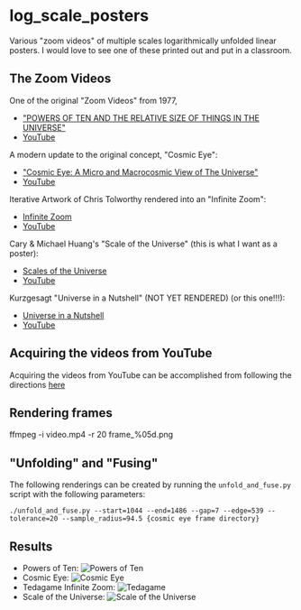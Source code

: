 # log_scale_posters

Various "zoom videos" of multiple scales logarithmically unfolded linear posters. I would love to see one of these printed out and put in a classroom.

## The Zoom Videos

One of the original "Zoom Videos" from 1977,

* ["POWERS OF TEN AND THE RELATIVE SIZE OF THINGS IN THE UNIVERSE"](https://www.eamesoffice.com/the-work/powers-of-ten/)
* [YouTube](https://www.youtube.com/watch?v=0fKBhvDjuy0)

A modern update to the original concept, "Cosmic Eye":

* ["Cosmic Eye: A Micro and Macrocosmic View of The Universe"](https://www.rickhanson.net/cosmic-eye-micro-macrocosmic-view-universe/)
* [YouTube](https://www.youtube.com/watch?v=Kpr-bnJ_K78)

Iterative Artwork of Chris Tolworthy rendered into an "Infinite Zoom":

* [Infinite Zoom](http://www.tedagame.com/zoomvideo/)
* [YouTube](https://www.youtube.com/watch?v=0vnA_KIojLg)

Cary & Michael Huang's "Scale of the Universe" (this is what I want as a poster):

* [Scales of the Universe](https://htwins.net/scale2/)
* [YouTube](https://www.youtube.com/watch?v=6XHa6EDCBzo)

Kurzgesagt "Universe in a Nutshell" (NOT YET RENDERED) (or this one!!!):

* [Universe in a Nutshell](https://shop-us.kurzgesagt.org/products/universe-in-a-nutshell-app)
* [YouTube](https://www.youtube.com/watch?v=PGh8SWjnIEI)

## Acquiring the videos from YouTube

Acquiring the videos from YouTube can be accomplished from following the directions [here](https://www.lifewire.com/convert-youtube-videos-to-mp4-with-vlc-media-player-2438324)

## Rendering frames

ffmpeg -i video.mp4 -r 20 frame_%05d.png

## "Unfolding" and "Fusing"

The following renderings can be created by running the `unfold_and_fuse.py` script with the following parameters:

`./unfold_and_fuse.py --start=1044 --end=1486 --gap=7 --edge=539 --tolerance=20 --sample_radius=94.5 {cosmic eye frame directory}`

## Results

* Powers of Ten:
![Powers of Ten](./result_imgs/PowersOfTen.png)
* Cosmic Eye:
![Cosmic Eye](./result_imgs/CosmicEye.png)
* Tedagame Infinite Zoom:
![Tedagame](./result_imgs/TedAGame.Infinite.Zoom.png)
* Scale of the Universe:
![Scale of the Universe](./result_imgs/ScaleOfTheUniverse.png)
